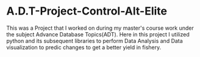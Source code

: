 # A.D.T-Project-Control-Alt-Elite
This was a Project that I worked on during my master's course work under the subject Advance Database Topics(ADT).
Here in this project I utilized python and its subsequent libraries to perform Data Analysis and Data visualization to predic changes to get a better yield in fishery.
